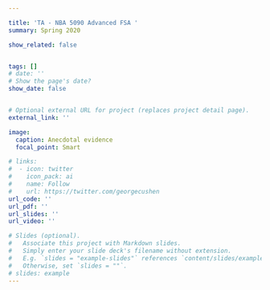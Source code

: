 ```yaml
---

title: 'TA - NBA 5090 Advanced FSA '
summary: Spring 2020 

show_related: false


tags: []
# date: ''
# Show the page's date?
show_date: false


# Optional external URL for project (replaces project detail page).
external_link: ''

image: 
  caption: Anecdotal evidence
  focal_point: Smart

# links:
#  - icon: twitter
#    icon_pack: ai
#    name: Follow
#    url: https://twitter.com/georgecushen
url_code: ''
url_pdf: ''
url_slides: ''
url_video: ''

# Slides (optional).
#   Associate this project with Markdown slides.
#   Simply enter your slide deck's filename without extension.
#   E.g. `slides = "example-slides"` references `content/slides/example-slides.md`.
#   Otherwise, set `slides = ""`.
# slides: example
---
```


